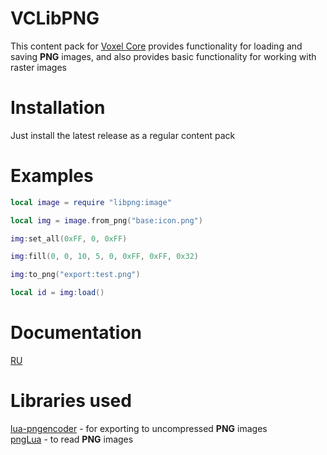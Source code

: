 # VCLibPNG

This content pack for [Voxel Core](https://github.com/MihailRis/VoxelEngine-Cpp) provides functionality for loading and saving **PNG** images, and also provides basic functionality for working with raster images

# Installation
Just install the latest release as a regular content pack

# Examples
```lua
local image = require "libpng:image"

local img = image.from_png("base:icon.png")

img:set_all(0xFF, 0, 0xFF)

img:fill(0, 0, 10, 5, 0, 0xFF, 0xFF, 0x32)

img:to_png("export:test.png")

local id = img:load()
```

# Documentation
[RU](docs/ru/dev)

# Libraries used
[lua-pngencoder](https://github.com/wyozi/lua-pngencoder) - for exporting to uncompressed **PNG** images  
[pngLua](https://github.com/DelusionalLogic/pngLua) - to read **PNG** images
